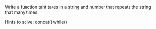 Write a function taht takes in a string and number that repeats the string that many times.

Hints to solve:
concat()
while()
